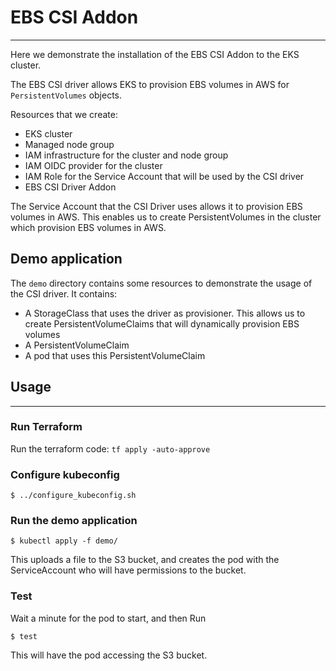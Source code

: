 # EBS CSI Addon
---

Here we demonstrate the installation of the EBS CSI Addon to the EKS cluster.

The EBS CSI driver allows EKS to provision EBS volumes in AWS for `PersistentVolumes` objects.

Resources that we create:
* EKS cluster
* Managed node group
* IAM infrastructure for the cluster and node group
* IAM OIDC provider for the cluster
* IAM Role for the Service Account that will be used by the CSI driver
* EBS CSI Driver Addon

The Service Account that the CSI Driver uses allows it to provision EBS volumes in AWS.
This enables us to create PersistentVolumes in the cluster which provision EBS volumes in AWS.

## Demo application
The `demo` directory contains some resources to demonstrate the usage of the CSI driver.
It contains:
* A StorageClass that uses the driver as provisioner. This allows us to create PersistentVolumeClaims that will dynamically provision EBS volumes
* A PersistentVolumeClaim
* A pod that uses this PersistentVolumeClaim


## Usage
---

### Run Terraform
Run the terraform code: `tf apply -auto-approve`

### Configure kubeconfig
```
$ ../configure_kubeconfig.sh
```

### Run the demo application
```
$ kubectl apply -f demo/
```


This uploads a file to the S3 bucket, and creates the pod with the ServiceAccount
who will have permissions to the bucket.

### Test
Wait a minute for the pod to start, and then
Run
```
$ test
```

This will have the pod accessing the S3 bucket.
